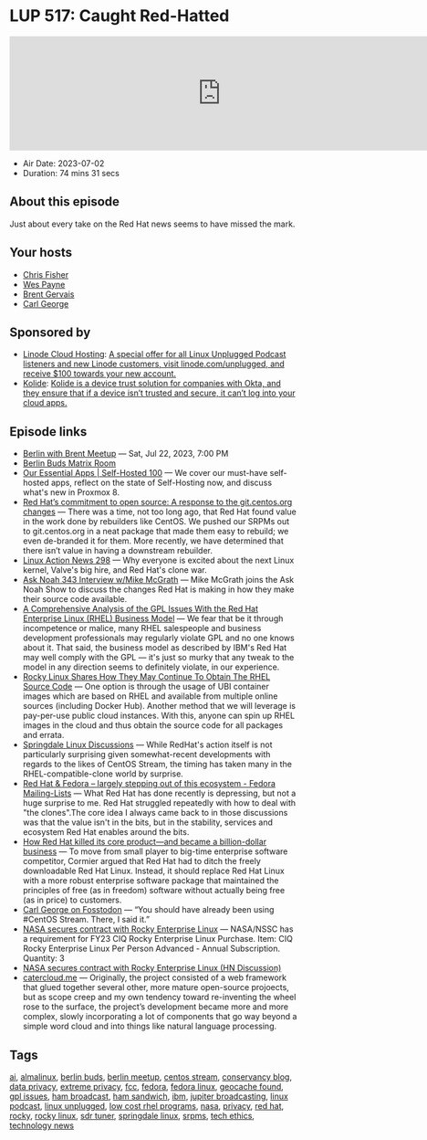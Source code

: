 # LUP 517: Caught Red-Hatted

<iframe src="https://player.fireside.fm/v2/RUkczH-V+F-JN7iL6?theme=dark" width="740" height="200" frameborder="0" scrolling="no"></iframe>

* Air Date: 2023-07-02
* Duration: 74 mins 31 secs

## About this episode

Just about every take on the Red Hat news seems to have missed the mark.

## Your hosts
* [Chris Fisher](https://linuxunplugged.com/hosts/chrislas)
* [Wes Payne](https://linuxunplugged.com/hosts/wes)
* [Brent Gervais](https://linuxunplugged.com/hosts/brent)
* [Carl George](https://linuxunplugged.com/guests/carlgeorge)

## Sponsored by

  * [Linode Cloud Hosting](https://linode.com/unplugged): [A special offer for all Linux Unplugged Podcast listeners and new Linode customers, visit linode.com/unplugged, and receive $100 towards your new account. ](https://linode.com/unplugged)
  * [Kolide](https://kolide.com/unplugged): [Kolide is a device trust solution for companies with Okta, and they ensure that if a device isn’t trusted and secure, it can’t log into your cloud apps.](https://kolide.com/unplugged)



## Episode links

  * [Berlin with Brent Meetup](https://www.meetup.com/jupiterbroadcasting/events/294559395/?isFirstPublish=true "Berlin with Brent Meetup") — Sat, Jul 22, 2023, 7:00 PM
  * [Berlin Buds Matrix Room](https://matrix.to/#/%23berlin:jupiterbroadcasting.com "Berlin Buds Matrix Room")
  * [Our Essential Apps | Self-Hosted 100](https://www.jupiterbroadcasting.com/show/self-hosted/100/ "Our Essential Apps | Self-Hosted 100") — We cover our must-have self-hosted apps, reflect on the state of Self-Hosting now, and discuss what's new in Proxmox 8.
  * [Red Hat’s commitment to open source: A response to the git.centos.org changes](https://www.redhat.com/en/blog/red-hats-commitment-open-source-response-gitcentosorg-changes "Red Hat’s commitment to open source: A response to the git.centos.org changes") — There was a time, not too long ago, that Red Hat found value in the work done by rebuilders like CentOS. We pushed our SRPMs out to git.centos.org in a neat package that made them easy to rebuild; we even de-branded it for them. More recently, we have determined that there isn’t value in having a downstream rebuilder.
  * [Linux Action News 298](https://linuxactionnews.com/298 "Linux Action News 298") — Why everyone is excited about the next Linux kernel, Valve's big hire, and Red Hat's clone war.
  * [Ask Noah 343 Interview w/Mike McGrath](https://podcast.asknoahshow.com/343 "Ask Noah 343 Interview w/Mike McGrath") — Mike McGrath joins the Ask Noah Show to discuss the changes Red Hat is making in how they make their source code available.
  * [A Comprehensive Analysis of the GPL Issues With the Red Hat Enterprise Linux (RHEL) Business Model](https://sfconservancy.org/blog/2023/jun/23/rhel-gpl-analysis/ "A Comprehensive Analysis of the GPL Issues With the Red Hat Enterprise Linux \(RHEL\) Business Model") — We fear that be it through incompetence or malice, many RHEL salespeople and business development professionals may regularly violate GPL and no one knows about it. That said, the business model as described by IBM's Red Hat may well comply with the GPL — it's just so murky that any tweak to the model in any direction seems to definitely violate, in our experience.
  * [Rocky Linux Shares How They May Continue To Obtain The RHEL Source Code](https://www.phoronix.com/news/Rocky-Linux-RHEL-Source-Access "Rocky Linux Shares How They May Continue To Obtain The RHEL Source Code") — One option is through the usage of UBI container images which are based on RHEL and available from multiple online sources (including Docker Hub). Another method that we will leverage is pay-per-use public cloud instances. With this, anyone can spin up RHEL images in the cloud and thus obtain the source code for all packages and errata.
  * [Springdale Linux Discussions](https://groups.google.com/g/springdale-users/c/53hFsR7oLEQ?pli=1 "Springdale Linux Discussions") — While RedHat's action itself is not particularly surprising given somewhat-recent developments with regards to the likes of CentOS Stream, the timing has taken many in the RHEL-compatible-clone world by surprise.
  * [Red Hat & Fedora – largely stepping out of this ecosystem - Fedora Mailing-Lists](https://lists.fedoraproject.org/archives/list/devel@lists.fedoraproject.org/thread/YYPMJAFR3GQPF3P74I7FGK45UYFOWNUS/ "Red Hat & Fedora – largely stepping out of this ecosystem - Fedora Mailing-Lists") — What Red Hat has done recently is depressing, but not a huge surprise to me. Red Hat struggled repeatedly with how to deal with "the clones".The core idea I always came back to in those discussions was that the value isn't in the bits, but in the stability, services and ecosystem Red Hat enables around the bits.
  * [How Red Hat killed its core product—and became a billion-dollar business](https://arstechnica.com/information-technology/2012/02/how-red-hat-killed-its-core-productand-became-a-billion-dollar-business/ "How Red Hat killed its core product—and became a billion-dollar business") — To move from small player to big-time enterprise software competitor, Cormier argued that Red Hat had to ditch the freely downloadable Red Hat Linux. Instead, it should replace Red Hat Linux with a more robust enterprise software package that maintained the principles of free (as in freedom) software without actually being free (as in price) to customers.
  * [Carl George on Fosstodon](https://fosstodon.org/@carlwgeorge/110595756516276336 "Carl George on Fosstodon") — “You should have already been using #CentOS Stream. There, I said it.”
  * [NASA secures contract with Rocky Enterprise Linux](https://sam.gov/opp/2e0365ce1e3c4c179b50fb15573d68e4/view "NASA secures contract with Rocky Enterprise Linux") — NASA/NSSC has a requirement for FY23 CIQ Rocky Enterprise Linux Purchase. Item: CIQ Rocky Enterprise Linux Per Person Advanced - Annual Subscription. Quantity: 3
  * [NASA secures contract with Rocky Enterprise Linux (HN Discussion)](https://news.ycombinator.com/item?id=36417968 "NASA secures contract with Rocky Enterprise Linux \(HN Discussion\)")
  * [catercloud.me](https://catercloud.me/ "catercloud.me") — Originally, the project consisted of a web framework that glued together several other, more mature open-source projoects, but as scope creep and my own tendency toward re-inventing the wheel rose to the surface, the project’s development became more and more complex, slowly incorporating a lot of components that go way beyond a simple word cloud and into things like natural language processing.



## Tags

[ai](https://linuxunplugged.com/tags/ai), [almalinux](https://linuxunplugged.com/tags/almalinux), [berlin buds](https://linuxunplugged.com/tags/berlin%20buds), [berlin meetup](https://linuxunplugged.com/tags/berlin%20meetup), [centos stream](https://linuxunplugged.com/tags/centos%20stream), [conservancy blog](https://linuxunplugged.com/tags/conservancy%20blog), [data privacy](https://linuxunplugged.com/tags/data%20privacy), [extreme privacy](https://linuxunplugged.com/tags/extreme%20privacy), [fcc](https://linuxunplugged.com/tags/fcc), [fedora](https://linuxunplugged.com/tags/fedora), [fedora linux](https://linuxunplugged.com/tags/fedora%20linux), [geocache found](https://linuxunplugged.com/tags/geocache%20found), [gpl issues](https://linuxunplugged.com/tags/gpl%20issues), [ham broadcast](https://linuxunplugged.com/tags/ham%20broadcast), [ham sandwich](https://linuxunplugged.com/tags/ham%20sandwich), [ibm](https://linuxunplugged.com/tags/ibm), [jupiter broadcasting](https://linuxunplugged.com/tags/jupiter%20broadcasting), [linux podcast](https://linuxunplugged.com/tags/linux%20podcast), [linux unplugged](https://linuxunplugged.com/tags/linux%20unplugged), [low cost rhel programs](https://linuxunplugged.com/tags/low%20cost%20rhel%20programs), [nasa](https://linuxunplugged.com/tags/nasa), [privacy](https://linuxunplugged.com/tags/privacy), [red hat](https://linuxunplugged.com/tags/red%20hat), [rocky](https://linuxunplugged.com/tags/rocky), [rocky linux](https://linuxunplugged.com/tags/rocky%20linux), [sdr tuner](https://linuxunplugged.com/tags/sdr%20tuner), [springdale linux](https://linuxunplugged.com/tags/springdale%20linux), [srpms](https://linuxunplugged.com/tags/srpms), [tech ethics](https://linuxunplugged.com/tags/tech%20ethics), [technology news](https://linuxunplugged.com/tags/technology%20news)